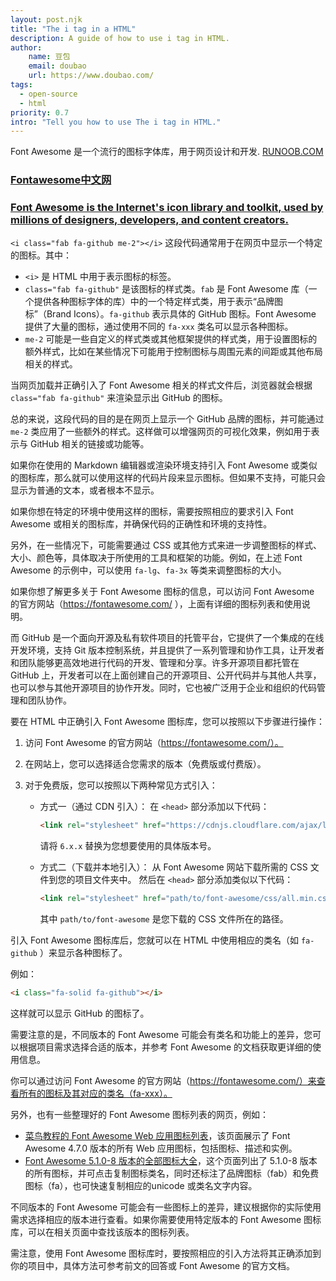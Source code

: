 ```yaml
---
layout: post.njk
title: "The i tag in a HTML"
description: A guide of how to use i tag in HTML.
author:
    name: 豆包
    email: doubao
    url: https://www.doubao.com/
tags:
  - open-source
  - html
priority: 0.7
intro: "Tell you how to use The i tag in HTML."
---
```


Font Awesome 是一个流行的图标字体库，用于网页设计和开发. [RUNOOB.COM](https://www.runoob.com/font-awesome/fontawesome-tutorial.html)
### [Fontawesome中文网](https://fontawesome.com.cn/)
### [Font Awesome is the Internet's icon library and toolkit, used by millions of designers, developers, and content creators.](https://fontawesome.com/)

`<i class="fab fa-github me-2"></i>` 这段代码通常用于在网页中显示一个特定的图标。其中：

- `<i>` 是 HTML 中用于表示图标的标签。
- `class="fab fa-github"` 是该图标的样式类。`fab` 是 Font Awesome 库（一个提供各种图标字体的库）中的一个特定样式类，用于表示“品牌图标”（Brand Icons）。`fa-github` 表示具体的 GitHub 图标。Font Awesome 提供了大量的图标，通过使用不同的 `fa-xxx` 类名可以显示各种图标。
- `me-2` 可能是一些自定义的样式类或其他框架提供的样式类，用于设置图标的额外样式，比如在某些情况下可能用于控制图标与周围元素的间距或其他布局相关的样式。

当网页加载并正确引入了 Font Awesome 相关的样式文件后，浏览器就会根据 `class="fab fa-github"` 来渲染显示出 GitHub 的图标。

总的来说，这段代码的目的是在网页上显示一个 GitHub 品牌的图标，并可能通过 `me-2` 类应用了一些额外的样式。这样做可以增强网页的可视化效果，例如用于表示与 GitHub 相关的链接或功能等。

如果你在使用的 Markdown 编辑器或渲染环境支持引入 Font Awesome 或类似的图标库，那么就可以使用这样的代码片段来显示图标。但如果不支持，可能只会显示为普通的文本，或者根本不显示。

如果你想在特定的环境中使用这样的图标，需要按照相应的要求引入 Font Awesome 或相关的图标库，并确保代码的正确性和环境的支持性。

另外，在一些情况下，可能需要通过 CSS 或其他方式来进一步调整图标的样式、大小、颜色等，具体取决于所使用的工具和框架的功能。例如，在上述 Font Awesome 的示例中，可以使用 `fa-lg`、`fa-3x` 等类来调整图标的大小。

如果你想了解更多关于 Font Awesome 图标的信息，可以访问 Font Awesome 的官方网站（https://fontawesome.com/ ），上面有详细的图标列表和使用说明。

而 GitHub 是一个面向开源及私有软件项目的托管平台，它提供了一个集成的在线开发环境，支持 Git 版本控制系统，并且提供了一系列管理和协作工具，让开发者和团队能够更高效地进行代码的开发、管理和分享。许多开源项目都托管在 GitHub 上，开发者可以在上面创建自己的开源项目、公开代码并与其他人共享，也可以参与其他开源项目的协作开发。同时，它也被广泛用于企业和组织的代码管理和团队协作。

要在 HTML 中正确引入 Font Awesome 图标库，您可以按照以下步骤进行操作：

1. 访问 Font Awesome 的官方网站（https://fontawesome.com/）。

2. 在网站上，您可以选择适合您需求的版本（免费版或付费版）。

3. 对于免费版，您可以按照以下两种常见方式引入：

    - 方式一（通过 CDN 引入）：
      在 `<head>` 部分添加以下代码：
      ```html
      <link rel="stylesheet" href="https://cdnjs.cloudflare.com/ajax/libs/font-awesome/6.x.x/css/all.min.css">
      ```
      请将 `6.x.x` 替换为您想要使用的具体版本号。

    - 方式二（下载并本地引入）：
      从 Font Awesome 网站下载所需的 CSS 文件到您的项目文件夹中。
      然后在 `<head>` 部分添加类似以下代码：
      ```html
      <link rel="stylesheet" href="path/to/font-awesome/css/all.min.css">
      ```
      其中 `path/to/font-awesome` 是您下载的 CSS 文件所在的路径。

引入 Font Awesome 图标库后，您就可以在 HTML 中使用相应的类名（如 `fa-github` ）来显示各种图标了。

例如：
```html
<i class="fa-solid fa-github"></i>
```
这样就可以显示 GitHub 的图标了。

需要注意的是，不同版本的 Font Awesome 可能会有类名和功能上的差异，您可以根据项目需求选择合适的版本，并参考 Font Awesome 的文档获取更详细的使用信息。 

你可以通过访问 Font Awesome 的官方网站（https://fontawesome.com/）来查看所有的图标及其对应的类名（fa-xxx）。

另外，也有一些整理好的 Font Awesome 图标列表的网页，例如：
- [菜鸟教程的 Font Awesome Web 应用图标列表](https://m.runoob.com/font-awesome/fontawesome-icons-webapp.html)，该页面展示了 Font Awesome 4.7.0 版本的所有 Web 应用图标，包括图标、描述和实例。
- [Font Awesome 5.1.0-8 版本的全部图标大全](https://fa.uutool.cn/icons/5.1.0-8/)，这个页面列出了 5.1.0-8 版本的所有图标，并可点击复制图标类名，同时还标注了品牌图标（fab）和免费图标（fa），也可快速复制相应的unicode 或类名文字内容。

不同版本的 Font Awesome 可能会有一些图标上的差异，建议根据你的实际使用需求选择相应的版本进行查看。如果你需要使用特定版本的 Font Awesome 图标库，可以在相关页面中查找该版本的图标列表。

需注意，使用 Font Awesome 图标库时，要按照相应的引入方法将其正确添加到你的项目中，具体方法可参考前文的回答或 Font Awesome 的官方文档。